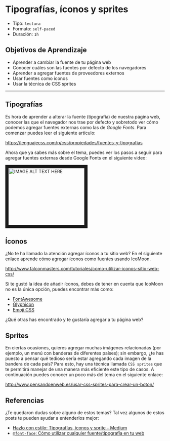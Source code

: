 # Tipografías, íconos y sprites

- Tipo: `lectura`
- Formato: `self-paced`
- Duración: `1h`

## Objetivos de Aprendizaje

- Aprender a cambiar la fuente de tu página web
- Conocer cuáles son las fuentes por defecto de los navegadores
- Aprender a agregar fuentes de proveedores externos
- Usar fuentes como íconos
- Usar la técnica de CSS sprites

***

## Tipografías

Es hora de aprender a alterar la fuente (tipografía) de nuestra página web,
conocer las que el navegador nos trae por defecto y sobretodo ver cómo podemos agregar fuentes externas como las de _Google Fonts_. Para comenzar puedes leer el siguiente artículo:

https://lenguajecss.com/p/css/propiedades/fuentes-y-tipografias

Ahora que ya sabes más sobre el tema, puedes ver los pasos a seguir para agregar fuentes externas desde Google Fonts en el siguiente video: 

<a href="https://youtu.be/Qk4lSk3dSV0
" target="_blank">
<img src="http://img.youtube.com/vi/Qk4lSk3dSV0/0.jpg"
alt="IMAGE ALT TEXT HERE" width="240" height="180" border="10" />
</a>

## Íconos

¿No te ha llamado la atención agregar íconos a tu sitio web? En el siguiente
enlace aprende cómo agregar íconos como fuentes usando IcoMoon.

http://www.falconmasters.com/tutoriales/como-utilizar-iconos-sitio-web-css/

Si te gustó la idea de añadir íconos, debes de tener en cuenta que IcoMoon no es
la única opción, puedes encontrar más como:

- [FontAwesome](http://fontawesome.io/)
- [Glyphicon](http://glyphicons.com/)
- [Emoji CSS](https://afeld.github.io/emoji-css/)

¿Qué otras has encontrado y te gustaría agregar a tu página web?

## Sprites

En ciertas ocasiones, quieres agregar muchas imágenes relacionadas (por ejemplo,
un menú con banderas de diferentes países); sin embargo, ¿te has puesto a pensar
qué tedioso sería estar agregando cada imagen de la bandera de cada país? Para
esto, hay una técnica llamada `CSS sprites` que te permitirá manejar de una
manera más eficiente este tipo de casos. A continuación puedes conocer un poco
más del tema en el siguiente enlace:

http://www.pensandoenweb.es/usar-css-sprites-para-crear-un-boton/

## Referencias

¿Te quedaron dudas sobre alguno de estos temas? Tal vez algunos de estos posts
te pueden ayudar a entenderlos mejor:

- [Hazlo con estilo: Tipografías, íconos y sprite - Medium](https://medium.com/laboratoria-how-to/hazlo-con-estilo-tipograf%C3%ADas-iconos-y-sprite-5a036a7b592a)
- [`@font-face`: Cómo utilizar cualquier fuente/tipografía en tu web](https://cybmeta.com/font-face-como-utilizar-cualquier-fuentetipografia-en-tu-web)
